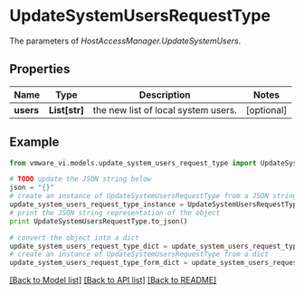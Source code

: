 # UpdateSystemUsersRequestType

The parameters of *HostAccessManager.UpdateSystemUsers*. 

## Properties
Name | Type | Description | Notes
------------ | ------------- | ------------- | -------------
**users** | **List[str]** | the new list of local system users.  | [optional] 

## Example

```python
from vmware_vi.models.update_system_users_request_type import UpdateSystemUsersRequestType

# TODO update the JSON string below
json = "{}"
# create an instance of UpdateSystemUsersRequestType from a JSON string
update_system_users_request_type_instance = UpdateSystemUsersRequestType.from_json(json)
# print the JSON string representation of the object
print UpdateSystemUsersRequestType.to_json()

# convert the object into a dict
update_system_users_request_type_dict = update_system_users_request_type_instance.to_dict()
# create an instance of UpdateSystemUsersRequestType from a dict
update_system_users_request_type_form_dict = update_system_users_request_type.from_dict(update_system_users_request_type_dict)
```
[[Back to Model list]](../README.md#documentation-for-models) [[Back to API list]](../README.md#documentation-for-api-endpoints) [[Back to README]](../README.md)


